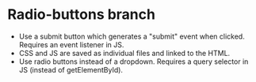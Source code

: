 # Radio-buttons branch
- Use a submit button which generates a "submit" event when clicked. Requires an event listener in JS.
- CSS and JS are saved as individual files and linked to the HTML.
- Use radio buttons instead of a dropdown. Requires a query selector in JS (instead of getElementById).
